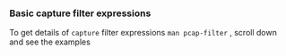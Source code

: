 ### Basic capture filter expressions

To get details of `capture` filter expressions `man pcap-filter` , scroll down and see the examples
